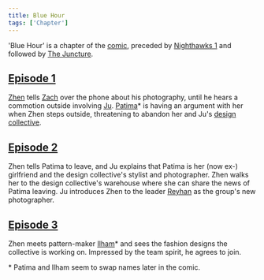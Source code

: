 ```yaml
---
title: Blue Hour
tags: ['Chapter']
---
```

'Blue Hour' is a chapter of the [comic](/_wiki/index.md), preceded by [Nighthawks 1](/_wiki/nighthawks-1.md) and followed by [The Juncture](/_wiki/the-juncture.md).

## [Episode 1](https://tapas.io/episode/1631835)
[Zhen](/_wiki/zhen.md) tells [Zach](/_wiki/zach.md) over the phone about his photography, until he hears a commotion outside involving [Ju](/_wiki/ju.md). [Patima](/_wiki/patime.md)* is having an argument with her when Zhen steps outside, threatening to abandon her and Ju's [design collective](/_wiki/design-collective.md).

## [Episode 2](https://tapas.io/episode/1631839)
Zhen tells Patima to leave, and Ju explains that Patima is her (now ex-) girlfriend and the design collective's stylist and photographer. Zhen walks her to the design collective's warehouse where she can share the news of Patima leaving. Ju introduces Zhen to the leader [Reyhan](/_wiki/reyhan.md) as the group's new photographer.

## [Episode 3](https://tapas.io/episode/1631840)
Zhen meets pattern-maker [Ilham](/_wiki/ilham.md)* and sees the fashion designs the collective is working on. Impressed by the team spirit, he agrees to join.

\* Patima and Ilham seem to swap names later in the comic.
